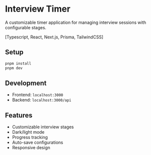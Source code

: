 # Interview Timer

A customizable timer application for managing interview sessions with configurable stages.

[Typescript, React, Next.js, Prisma, TailwindCSS] 

## Setup

```bash
pnpm install
pnpm dev
```

## Development

- Frontend: `localhost:3000`
- Backend: `localhost:3000/api`

## Features

- Customizable interview stages
- Dark/light mode
- Progress tracking
- Auto-save configurations
- Responsive design

